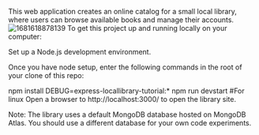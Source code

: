 
This web application creates an online catalog for a small local library, where users can browse available books and manage their accounts.
![1681618878139](https://user-images.githubusercontent.com/106855281/232266365-da06c195-3f77-4b96-b13e-510b443567e5.png)
To get this project up and running locally on your computer:

Set up a Node.js development environment.

Once you have node setup, enter the following commands in the root of your clone of this repo:

npm install
DEBUG=express-locallibrary-tutorial:* npm run devstart   #For linux
Open a browser to http://localhost:3000/ to open the library site.

Note: The library uses a default MongoDB database hosted on MongoDB Atlas. You should use a different database for your own code experiments.

